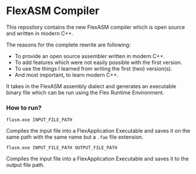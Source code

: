 # FlexASM Compiler
This repository contains the new FlexASM compiler which is open source and written in modern C++.

The reasons for the complete rewrite are following:
- To provide an open source assembler written in modern C++.
- To add features which were not easily possible with the first version.
- To use the things I learned from writing the first (two) version(s).
- And most important, to learn modern C++.

It takes in the FlexASM assembly dialect and generates an executable binary file which can be run using the Flex Runtime Environment.

### How to run?

``flasm.exe INPUT_FILE_PATH``

Compiles the input file into a FlexApplication Executable and saves it on the same path with the same name but a ``.fae`` file extension.

``flasm.exe INPUT_FILE_PATH OUTPUT_FILE_PATH``

Compiles the input file into a FlexApplication Executable and saves it to the output file path.
